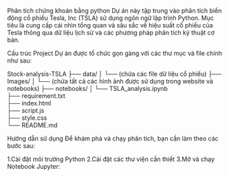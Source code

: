 Phân tích chứng khoán bằng python
Dự án này tập trung vào phân tích biến động cổ phiếu Tesla, Inc (TSLA) sử dụng ngôn ngữ lập trình Python. Mục tiêu là cung cấp cái nhìn tổng quan và sâu sắc về hiệu suất cổ phiếu của Tesla thông qua dữ liệu lịch sử và các phương pháp phân tích kỹ thuật cơ bản.

Cấu trúc Project
Dự án được tổ chức gọn gàng với các thư mục và file chính như sau:

Stock-analysis-TSLA
├── data/
│   └── (chứa các file dữ liệu cổ phiếu)
├── Images/
│   └── (chứa tất cả các hình ảnh được sử dụng trong website và notebooks)
├── notebooks/
│   └── TSLA_analysis.ipynb  
├── requirement.txt                   
├── index.html               
├── script.js               
├── style.css                
└── README.md

Hướng dẫn sử dụng
Để khám phá và chạy phân tích, bạn cần làm theo các bước sau:

1.Cài đặt môi trường Python
2.Cài đặt các thư viện cần thiết
3.Mở và chạy Notebook Jupyter: